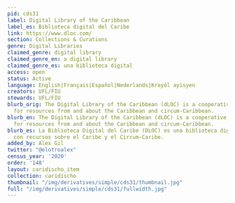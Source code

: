 ```yaml
---
pid: cds31
label: Digital Library of the Caribbean
label_es: Biblioteca digital del Caribe
link: https://www.dloc.com/
section: Collections & Curations
genre: Digital Libraries
claimed_genre: digital library
claimed_genre_en: a digital library
claimed_genre_es: una biblioteca digital
access: open
status: Active
language: English|Français|Español|Nederlands|Kreyòl ayisyen
creators: UFL/FIU
stewards: UFL/FIU
blurb_orig: The Digital Library of the Caribbean (dLOC) is a cooperative digital library
  for resources from and about the Caribbean and circum-Caribbean.
blurb_en: The Digital Library of the Caribbean (dLOC) is a cooperative digital library
  for resources from and about the Caribbean and circum-Caribbean.
blurb_es: La Biblioteca Digital del Caribe (DLOC) es una biblioteca digital cooperativa
  con recursos sobre el Caribe y el Circum-Caribe.
added_by: Alex Gil
twitter: "@elotroalex"
census_year: '2020'
order: '148'
layout: caridischo_item
collection: caridischo
thumbnail: "/img/derivatives/simple/cds31/thumbnail.jpg"
full: "/img/derivatives/simple/cds31/fullwidth.jpg"
---
```

